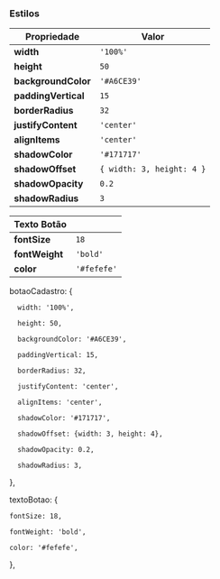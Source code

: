 ### **Estilos**

| Propriedade       | Valor                                |
|-------------------|--------------------------------------|
| **width**         | `'100%'`                            |
| **height**        | `50`                                |
| **backgroundColor** | `'#A6CE39'`                        |
| **paddingVertical** | `15`                               |
| **borderRadius**  | `32`                                |
| **justifyContent** | `'center'`                         |
| **alignItems**    | `'center'`                          |
| **shadowColor**   | `'#171717'`                         |
| **shadowOffset**  | `{ width: 3, height: 4 }`           |
| **shadowOpacity** | `0.2`                               |
| **shadowRadius**  | `3`                                 |

| **Texto Botão**   |                                      |
|-------------------|--------------------------------------|
| **fontSize**      | `18`                                |
| **fontWeight**    | `'bold'`                            |
| **color**         | `'#fefefe'`                         |

botaoCadastro: {

      width: '100%',

      height: 50,

      backgroundColor: '#A6CE39',

      paddingVertical: 15,

      borderRadius: 32,

      justifyContent: 'center',

      alignItems: 'center',

      shadowColor: '#171717',

      shadowOffset: {width: 3, height: 4},

      shadowOpacity: 0.2,

      shadowRadius: 3,
},

textoBotao: {

    fontSize: 18,

    fontWeight: 'bold',

    color: '#fefefe',
  },

